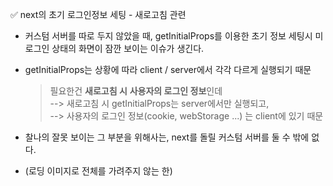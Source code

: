 ✅ next의 초기 로그인정보 세팅 - 새로고침 관련
* 커스텀 서버를 따로 두지 않았을 때, getInitialProps를 이용한 초기 정보 세팅시 미 로그인 상태의 화면이 잠깐 보이는 이슈가 생긴다.
* getInitialProps는 상황에 따라 client / server에서 각각 다르게 실행되기 때문
    > 필요한건 <b>새로고침 시</b> <b>사용자의 로그인 정보</b>인데 
    <br /> --> 새로고침 시 getInitialProps는 server에서만 실행되고,
    <br /> --> 사용자의 로그인 정보(cookie, webStorage ...) 는 client에 있기 때문

* 찰나의 잘못 보이는 그 부분을 위해사는, next를 돌릴 커스텀 서버를 둘 수 밖에 없다.
* (로딩 이미지로 전체를 가려주지 않는 한)